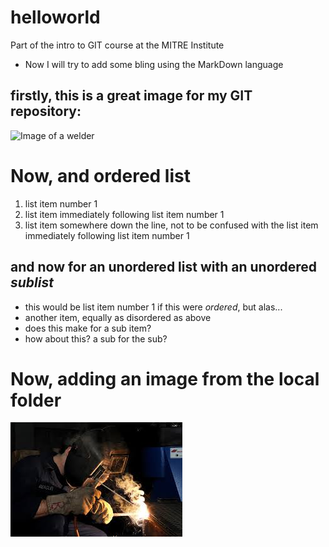 # helloworld
Part of the intro to GIT course at the MITRE Institute
* Now I will try to add some bling using the MarkDown language

## firstly, this is a great image for my GIT repository:
![Image of a welder](http://ingalls.huntingtoningalls.com/wp-content/uploads/2016/08/welder_wide.jpg)

# Now, and ordered list

1. list item number 1
2. list item immediately following list item number 1
3. list item somewhere down the line, not to be confused with the list item immediately following list item number 1

## and now for an unordered **list** with an unordered *sublist*

* this would be list item number 1 if this were *ordered*, but alas...
* another item, equally as disordered as above
 * does this make for a sub item?
  * how about this? a sub for the sub?

# Now, adding an image from the local folder

![Second welder image](Image_Folder/images.jpeg)

